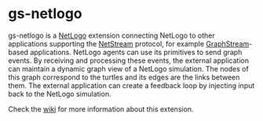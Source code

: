 # gs-netlogo

gs-netlogo is a [NetLogo](http://ccl.northwestern.edu/netlogo/index.shtml) extension connecting NetLogo to other applications supporting the [NetStream](https://github.com/graphstream/gs-netstream) protocol, for example [GraphStream](http://graphstream-project.org/)-based applications. NetLogo agents can use its primitives to send graph events. By receiving and processing these events, the external application can maintain a dynamic graph view of a NetLogo simulation. The nodes of this graph correspond to the turtles and its edges are the links between them. The external application can create a feedback loop by injecting input back to the NetLogo simulation.

Check the [wiki](https://github.com/sbalev/gs-netlogo/wiki) for more information about this extension.

